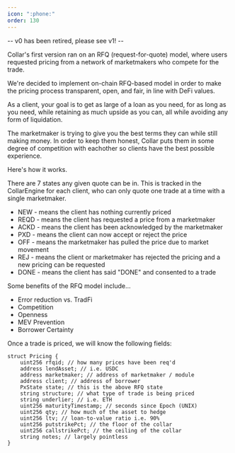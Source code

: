 ```yaml
---
icon: ":phone:"
order: 130
---
```


-- v0 has been retired, please see v1! --

Collar's first version ran on an RFQ (request-for-quote) model, where users requested pricing from a network of marketmakers who compete for the trade.

We're decided to implement on-chain RFQ-based model in order to make the pricing process transparent, open, and fair, in line with DeFi values.

As a client, your goal is to get as large of a loan as you need, for as long as you need, while retaining as much upside as you can, all while avoiding any form of liquidation. 

The marketmaker is trying to give you the best terms they can while still making money. In order to keep them honest, Collar puts them in some degree of competition with eachother so clients have the best possible experience.

Here's how it works.

There are 7 states any given quote can be in. This is tracked in the CollarEngine for each client, who can only quote one trade at a time with a single marketmaker.

* NEW - means the client has nothing currently priced
* REQD - means the client has requested a price from a marketmaker
* ACKD - means the client has been acknowledged by the marketmaker
* PXD - means the client can now accept or reject the price
* OFF - means the marketmaker has pulled the price due to market movement
* REJ - means the client or marketmaker has rejected the pricing and a new pricing can be requested
* DONE - means the client has said "DONE" and consented to a trade

Some benefits of the RFQ model include...

* Error reduction vs. TradFi
* Competition
* Openness
* MEV Prevention
* Borrower Certainty

Once a trade is priced, we will know the following fields:

```solidity
struct Pricing {
    uint256 rfqid; // how many prices have been req'd
    address lendAsset; // i.e. USDC
    address marketmaker; // address of marketmaker / module
    address client; // address of borrower
    PxState state; // this is the above RFQ state
    string structure; // what type of trade is being priced
    string underlier; // i.e. ETH
    uint256 maturityTimestamp; // seconds since Epoch (UNIX)
    uint256 qty; // how much of the asset to hedge
    uint256 ltv; // loan-to-value ratio i.e. 90%
    uint256 putstrikePct; // the floor of the collar
    uint256 callstrikePct; // the ceiling of the collar
    string notes; // largely pointless
}
```